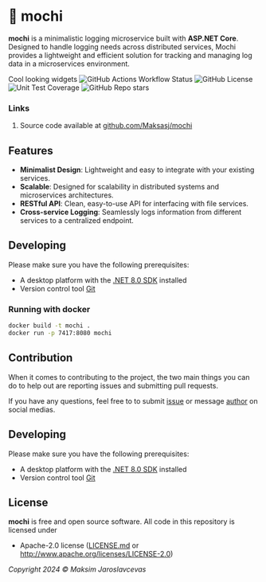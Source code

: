 # 🍡 mochi

**mochi** is a minimalistic logging microservice built with **ASP.NET Core**. Designed to handle logging needs across distributed services, Mochi provides a lightweight and efficient solution for tracking and managing log data in a microservices environment.

Cool looking widgets 
![GitHub Actions Workflow Status](https://img.shields.io/github/actions/workflow/status/Maksasj/mochi/test.yml?logo=github&label=build)
![GitHub License](https://img.shields.io/github/license/Maksasj/mochi)
![Unit Test Coverage](https://img.shields.io/endpoint?url=https://gist.githubusercontent.com/Maksasj/58977bdd8994a6eaaa2345e9a70c33d6/raw/mochi-code-coverage.json)
![GitHub Repo stars](https://img.shields.io/github/stars/Maksasj/mochi?style=flat)

### Links

1. Source code available at [github.com/Maksasj/mochi](https://github.com/Maksasj/mochi)

## Features
- **Minimalist Design**: Lightweight and easy to integrate with your existing services.
- **Scalable**: Designed for scalability in distributed systems and microservices architectures.
- **RESTful API**: Clean, easy-to-use API for interfacing with file services.
- **Cross-service Logging**: Seamlessly logs information from different services to a centralized endpoint.

## Developing

Please make sure you have the following prerequisites:
  - A desktop platform with the [.NET 8.0 SDK](https://dotnet.microsoft.com/download) installed
  - Version control tool [Git](https://git-scm.com/)

### Running with docker
```bash
docker build -t mochi .
docker run -p 7417:8080 mochi
```

## Contribution

When it comes to contributing to the project, the two main things you can do to help out are reporting issues and submitting pull requests.

If you have any questions, feel free to to submit [issue](https://github.com/Maksasj/mochi/issues) or message [author](https://github.com/Maksasj) on social medias.
## Developing

Please make sure you have the following prerequisites:
  - A desktop platform with the [.NET 8.0 SDK](https://dotnet.microsoft.com/download) installed
  - Version control tool [Git](https://git-scm.com/)
## License

**mochi** is free and open source software. All code in this repository is licensed under
-  Apache-2.0 license ([LICENSE.md](https://github.com/Maksasj/mochi/blob/master/LICENSE.md) or http://www.apache.org/licenses/LICENSE-2.0)

*Copyright 2024 © Maksim Jaroslavcevas*

